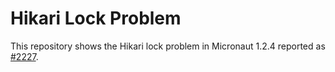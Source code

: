 # Hikari Lock Problem

This repository shows the Hikari lock problem in Micronaut 1.2.4 reported as [#2227](https://github.com/micronaut-projects/micronaut-core/issues/2227).
